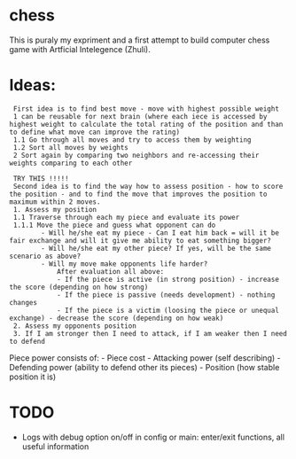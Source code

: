 # chess
This is puraly my expriment and a first attempt to build computer chess game with Artficial Intelegence (Zhuli). 

# Ideas:
	 First idea is to find best move - move with highest possible weight
	 1 can be reusable for next brain (where each iece is accessed by highest weight to calculate the total rating of the position and than to define what move can improve the rating)
	 1.1 Go through all moves and try to access them by weighting
	 1.2 Sort all moves by weights 
	 2 Sort again by comparing two neighbors and re-accessing their weights comparing to each other
	  
	 TRY THIS !!!!! 
	 Second idea is to find the way how to assess position - how to score the position - and to find the move that improves the position to maximum within 2 moves.
	 1. Assess my position
	 1.1 Traverse through each my piece and evaluate its power
	 1.1.1 Move the piece and guess what opponent can do
	 		- Will he/she eat my piece - Can I eat him back = will it be fair exchange and will it give me ability to eat something bigger?
	  		- Will he/she eat my other piece? If yes, will be the same scenario as above?
	  		- Will my move make opponents life harder?
	  			After evaluation all above:		 
    			- If the piece is active (in strong position) - increase the score (depending on how strong)
	  			- If the piece is passive (needs development) - nothing changes
	  			- If the piece is a victim (loosing the piece or unequal exchange) - decrease the score (depending on how weak)
	 2. Assess my opponents position
	 3. If I am stronger then I need to attack, if I am weaker then I need to defend

   Piece power consists of:
	 - Piece cost
	 - Attacking power (self describing)
	 - Defending power (ability to defend other its pieces)
	 - Position (how stable position it is)
   
 # TODO
- Logs with debug option on/off in config or main: enter/exit functions, all useful information

